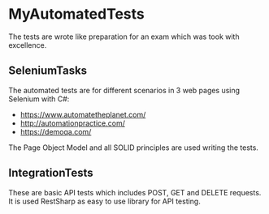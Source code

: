 # MyAutomatedTests

The tests are wrote like preparation for an exam which was took with excellence. 

## SeleniumTasks

The automated tests are for different scenarios in 3 web pages using Selenium with C#:
  
  - https://www.automatetheplanet.com/
  -	http://automationpractice.com/
  -	https://demoqa.com/ 

The Page Object Model and all SOLID principles are used writing the tests.

## IntegrationTests

These are basic API tests which includes POST, GET and DELETE requests. It is used RestSharp as easy to use library for API testing. 
